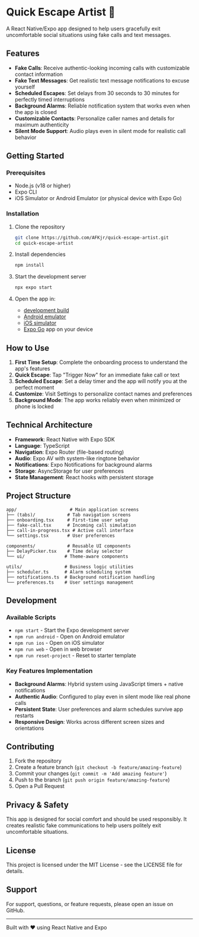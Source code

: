 # Quick Escape Artist 📱

A React Native/Expo app designed to help users gracefully exit uncomfortable social situations using fake calls and text messages.

## Features

- **Fake Calls**: Receive authentic-looking incoming calls with customizable contact information
- **Fake Text Messages**: Get realistic text message notifications to excuse yourself
- **Scheduled Escapes**: Set delays from 30 seconds to 30 minutes for perfectly timed interruptions
- **Background Alarms**: Reliable notification system that works even when the app is closed
- **Customizable Contacts**: Personalize caller names and details for maximum authenticity
- **Silent Mode Support**: Audio plays even in silent mode for realistic call behavior

## Getting Started

### Prerequisites
- Node.js (v18 or higher)
- Expo CLI
- iOS Simulator or Android Emulator (or physical device with Expo Go)

### Installation

1. Clone the repository
   ```bash
   git clone https://github.com/AFKjr/quick-escape-artist.git
   cd quick-escape-artist
   ```

2. Install dependencies
   ```bash
   npm install
   ```

3. Start the development server
   ```bash
   npx expo start
   ```

4. Open the app in:
   - [development build](https://docs.expo.dev/develop/development-builds/introduction/)
   - [Android emulator](https://docs.expo.dev/workflow/android-studio-emulator/)
   - [iOS simulator](https://docs.expo.dev/workflow/ios-simulator/)
   - [Expo Go](https://expo.dev/go) app on your device

## How to Use

1. **First Time Setup**: Complete the onboarding process to understand the app's features
2. **Quick Escape**: Tap "Trigger Now" for an immediate fake call or text
3. **Scheduled Escape**: Set a delay timer and the app will notify you at the perfect moment
4. **Customize**: Visit Settings to personalize contact names and preferences
5. **Background Mode**: The app works reliably even when minimized or phone is locked

## Technical Architecture

- **Framework**: React Native with Expo SDK
- **Language**: TypeScript
- **Navigation**: Expo Router (file-based routing)
- **Audio**: Expo AV with system-like ringtone behavior
- **Notifications**: Expo Notifications for background alarms
- **Storage**: AsyncStorage for user preferences
- **State Management**: React hooks with persistent storage

## Project Structure

```
app/                    # Main application screens
├── (tabs)/            # Tab navigation screens
├── onboarding.tsx     # First-time user setup
├── fake-call.tsx      # Incoming call simulation
├── call-in-progress.tsx # Active call interface
└── settings.tsx       # User preferences

components/            # Reusable UI components
├── DelayPicker.tsx    # Time delay selector
└── ui/               # Theme-aware components

utils/                # Business logic utilities
├── scheduler.ts      # Alarm scheduling system
├── notifications.ts  # Background notification handling
└── preferences.ts    # User settings management
```

## Development

### Available Scripts

- `npm start` - Start the Expo development server
- `npm run android` - Open on Android emulator
- `npm run ios` - Open on iOS simulator
- `npm run web` - Open in web browser
- `npm run reset-project` - Reset to starter template

### Key Features Implementation

- **Background Alarms**: Hybrid system using JavaScript timers + native notifications
- **Authentic Audio**: Configured to play even in silent mode like real phone calls
- **Persistent State**: User preferences and alarm schedules survive app restarts
- **Responsive Design**: Works across different screen sizes and orientations

## Contributing

1. Fork the repository
2. Create a feature branch (`git checkout -b feature/amazing-feature`)
3. Commit your changes (`git commit -m 'Add amazing feature'`)
4. Push to the branch (`git push origin feature/amazing-feature`)
5. Open a Pull Request

## Privacy & Safety

This app is designed for social comfort and should be used responsibly. It creates realistic fake communications to help users politely exit uncomfortable situations.

## License

This project is licensed under the MIT License - see the LICENSE file for details.

## Support

For support, questions, or feature requests, please open an issue on GitHub.

---

Built with ❤️ using React Native and Expo
